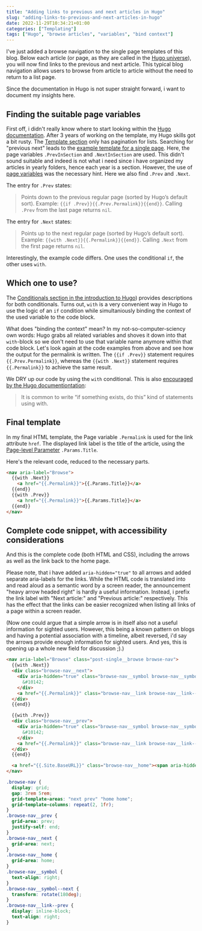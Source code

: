 ```yaml
---
title: "Adding links to previous and next articles in Hugo"
slug: "adding-links-to-previous-and-next-articles-in-hugo"
date: 2022-11-29T10:34:21+01:00
categories: ["Templating"]
tags: ["Hugo", "browse articles", "variables", "bind context"]
---
```


I've just added a browse navigation to the single page templates of this blog. Below each article (or page, as they are called in the [Hugo universe](https://gohugo.io/variables/page/)), you will now find links to the previous and next article. This typical blog navigation allows users to browse from article to article without the need to return to a list page.

Since the documentation in Hugo is not super straight forward, i want to document my insights here.

## Finding the suitable page variables

First off, i didn't really know where to start looking within the [Hugo documentation](https://gohugo.io/documentation/). After 3 years of working on the template, my Hugo skills got a bit rusty. The [Template section](https://gohugo.io/templates/) only has pagination for lists. Searching for "previous next" leads to the [example template for a single page](https://gohugo.io/templates/single-page-templates/#postssinglehtml). Here, the page variables `.PrevInSection` and `.NextInSection` are used. This didn't sound suitable and indeed is not what i need since i have organized my articles in yearly folders, hence each year is a section. However, the use of [page variables](https://gohugo.io/variables/page/) was the necessary hint. Here we also find `.Prev` and `.Next`.

The entry for `.Prev` states:
> Points down to the previous regular page (sorted by Hugo’s default sort). Example: `{{if .Prev}}{{.Prev.Permalink}}{{end}}`. Calling `.Prev` from the last page returns `nil`.

The entry for `.Next` states:
> Points up to the next regular page (sorted by Hugo’s default sort). Example: `{{with .Next}}{{.Permalink}}{{end}}`. Calling `.Next` from the first page returns `nil`.

Interestingly, the example code differs. One uses the conditional `if`, the other uses `with`.

## Which one to use?

The [Conditionals section in the introduction to Hugo](https://gohugo.io/templates/introduction/#conditionals)) provides descriptions for both conditionals. Turns out, `with` is a very convenient way in Hugo to use the logic of an `if` condition while simultaniously binding the context of the used variable to the code block.

What does "binding the context" mean? In my not-so-computer-sciency own words: Hugo grabs all related variables and shoves it down into that `with`-block so we don't need to use that variable name anymore within that code block. Let's look again at the code examples from above and see how the output for the permalink is written. The `{{if .Prev}}` statement requires `{{.Prev.Permalink}}`, whereas the `{{with .Next}}` statement requires `{{.Permalink}}` to achieve the same result.

We DRY up our code by using the `with` conditional. This is also [encouraged by the Hugo documentiontation](https://gohugo.io/templates/introduction/#example-1-with):
>It is common to write “if something exists, do this” kind of statements using with.

## Final template

In my final HTML template, the Page variable `.Permalink` is used for the link attribute `href`. The displayed link label is the title of the article, using the [Page-level Parameter](https://gohugo.io/variables/page/#page-level-params) `.Params.Title`.

Here's the relevant code, reduced to the necessary parts.

```html
<nav aria-label="Browse">
  {{with .Next}}
    <a href="{{.Permalink}}">{{.Params.Title}}</a>
  {{end}}
  {{with .Prev}}
    <a href="{{.Permalink}}">{{.Params.Title}}</a>
  {{end}}
</nav>
```

## Complete code snippet, with accessibility considerations

And this is the complete code (both HTML and CSS), including the arrows as well as the link back to the home page.

Please note, that i have added `aria-hidden="true"` to all arrows and added separate aria-labels for the links. While the HTML code is translated into and read aloud as a semantic word by a screen reader, the announcement "heavy arrow headed right" is hardly a useful information. Instead, i prefix the link label with "Next article:" and "Previous article:" respectively. This has the effect that the links can be easier recognized when listing all links of a page within a screen reader.

(Now one could argue that a simple arrow is in itself also not a useful information for sighted users. However, this being a known pattern on blogs and having a potential association with a timeline, albeit reversed, i'd say the arrows provide enough information for sighted users. And yes, this is opening up a whole new field for discussion ;).)

```html
<nav aria-label="Browse" class="post-single__browse browse-nav">
  {{with .Next}}
  <div class="browse-nav__next">
    <div aria-hidden="true" class="browse-nav__symbol browse-nav__symbol--next">
      &#10142;
    </div>
    <a href="{{.Permalink}}" class="browse-nav__link browse-nav__link--next" aria-label="Next article: {{.Params.Title}}">{{.Params.Title}}</a>
  </div>
  {{end}}

  {{with .Prev}}
  <div class="browse-nav__prev">
    <div aria-hidden="true" class="browse-nav__symbol browse-nav__symbol--prev">
      &#10142;
    </div>
    <a href="{{.Permalink}}" class="browse-nav__link browse-nav__link--prev" aria-label="Previous article: {{.Params.Title}}">{{.Params.Title}}</a>
  </div>
  {{end}}

  <a href="{{.Site.BaseURL}}" class="browse-nav__home"><span aria-hidden="true">&larrb;</span> Back to home page</a>
</nav>
```

```css
.browse-nav {
  display: grid;
  gap: 3rem 5rem;
  grid-template-areas: "next prev" "home home";
  grid-template-columns: repeat(2, 1fr);
}
.browse-nav__prev {
  grid-area: prev;
  justify-self: end;
}
.browse-nav__next {
  grid-area: next;
}
.browse-nav__home {
  grid-area: home;
}
.browse-nav__symbol {
  text-align: right;
}
.browse-nav__symbol--next {
  transform: rotate(180deg);
}
.browse-nav__link--prev {
  display: inline-block;
  text-align: right;
}
```